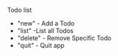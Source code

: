 Todo list

* "new" - Add a Todo
* "list" -List all Todos
* "delete" - Remove Specific Todo
* "quit" - Quit app